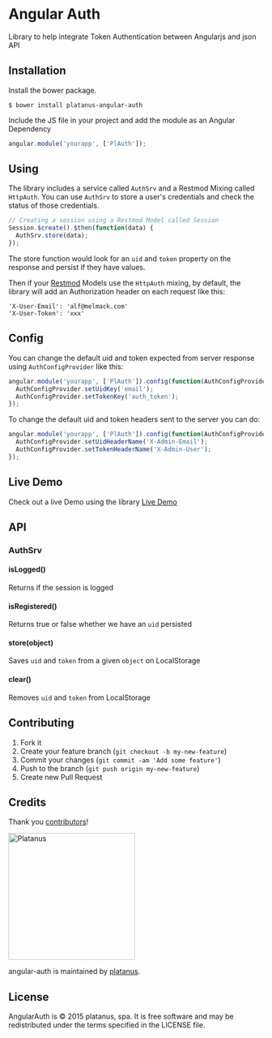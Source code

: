 Angular Auth
============

Library to help integrate Token Authentication between Angularjs and json API

## Installation

Install the bower package.

```shell
$ bower install platanus-angular-auth
```

Include the JS file in your project and add the module as an Angular Dependency

```javascript
angular.module('yourapp', ['PlAuth']);
```

## Using

The library includes a service called `AuthSrv` and a Restmod Mixing called `HttpAuth`.
You can use `AuthSrv` to store a user's credentials and check the status of those credentials.

```javascript
// Creating a session using a Restmod Model called Session
Session.$create().$then(function(data) {
  AuthSrv.store(data);
});
```

The store function would look for an `uid` and `token` property on the response and persist if they have values.

Then if your [Restmod](https://github.com/platanus/angular-restmod) Models use the `HttpAuth` mixing, by default, the library will add an Authorization header on each request like this:

```
'X-User-Email': 'alf@melmack.com'
'X-User-Token': 'xxx'
```

## Config

You can change the default uid and token expected from server response using `AuthConfigProvider` like this:

```javascript
angular.module('yourapp', ['PlAuth']).config(function(AuthConfigProvider){
  AuthConfigProvider.setUidKey('email');
  AuthConfigProvider.setTokenKey('auth_token');
});
```

To change the default uid and token headers sent to the server you can do:

```javascript
angular.module('yourapp', ['PlAuth']).config(function(AuthConfigProvider){
  AuthConfigProvider.setUidHeaderName('X-Admin-Email');
  AuthConfigProvider.setTokenHeaderName('X-Admin-User');
});
```

## Live Demo

Check out a live Demo using the library
[Live Demo](http://platanus.github.io/angular-auth)

## API

### AuthSrv

#### isLogged()

Returns if the session is logged

#### isRegistered()

Returns true or false whether we have an `uid` persisted

#### store(object)

Saves `uid` and `token` from a given `object` on LocalStorage

#### clear()

Removes `uid` and `token` from LocalStorage

## Contributing

1. Fork it
2. Create your feature branch (`git checkout -b my-new-feature`)
3. Commit your changes (`git commit -am 'Add some feature'`)
4. Push to the branch (`git push origin my-new-feature`)
5. Create new Pull Request

## Credits

Thank you [contributors](https://github.com/platanus/angular-auth/graphs/contributors)!

<img src="http://platan.us/gravatar_with_text.png" alt="Platanus" width="250"/>

angular-auth is maintained by [platanus](http://platan.us).

## License

AngularAuth is © 2015 platanus, spa. It is free software and may be redistributed under the terms specified in the LICENSE file.
